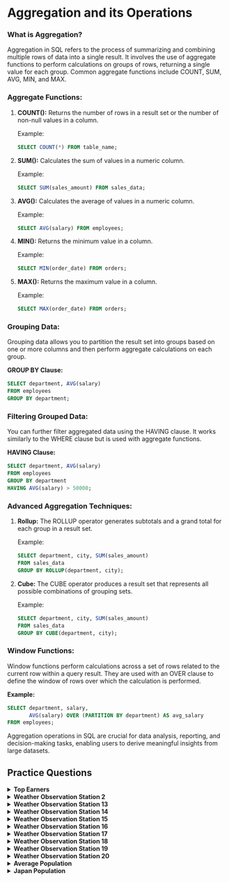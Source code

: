 # Aggregation and its Operations

### What is Aggregation?

Aggregation in SQL refers to the process of summarizing and combining multiple rows of data into a single result. It involves the use of aggregate functions to perform calculations on groups of rows, returning a single value for each group. Common aggregate functions include COUNT, SUM, AVG, MIN, and MAX.

### Aggregate Functions:

1. **COUNT():** Returns the number of rows in a result set or the number of non-null values in a column.

   Example:
   ```sql
   SELECT COUNT(*) FROM table_name;
   ```

2. **SUM():** Calculates the sum of values in a numeric column.

   Example:
   ```sql
   SELECT SUM(sales_amount) FROM sales_data;
   ```

3. **AVG():** Calculates the average of values in a numeric column.

   Example:
   ```sql
   SELECT AVG(salary) FROM employees;
   ```

4. **MIN():** Returns the minimum value in a column.

   Example:
   ```sql
   SELECT MIN(order_date) FROM orders;
   ```

5. **MAX():** Returns the maximum value in a column.

   Example:
   ```sql
   SELECT MAX(order_date) FROM orders;
   ```

### Grouping Data:

Grouping data allows you to partition the result set into groups based on one or more columns and then perform aggregate calculations on each group.

**GROUP BY Clause:**
```sql
SELECT department, AVG(salary)
FROM employees
GROUP BY department;
```

### Filtering Grouped Data:

You can further filter aggregated data using the HAVING clause. It works similarly to the WHERE clause but is used with aggregate functions.

**HAVING Clause:**
```sql
SELECT department, AVG(salary)
FROM employees
GROUP BY department
HAVING AVG(salary) > 50000;
```

### Advanced Aggregation Techniques:

1. **Rollup:**
   The ROLLUP operator generates subtotals and a grand total for each group in a result set.

   Example:
   ```sql
   SELECT department, city, SUM(sales_amount)
   FROM sales_data
   GROUP BY ROLLUP(department, city);
   ```

2. **Cube:**
   The CUBE operator produces a result set that represents all possible combinations of grouping sets.

   Example:
   ```sql
   SELECT department, city, SUM(sales_amount)
   FROM sales_data
   GROUP BY CUBE(department, city);
   ```

### Window Functions:

Window functions perform calculations across a set of rows related to the current row within a query result. They are used with an OVER clause to define the window of rows over which the calculation is performed.

**Example:**
```sql
SELECT department, salary,
       AVG(salary) OVER (PARTITION BY department) AS avg_salary
FROM employees;
```

Aggregation operations in SQL are crucial for data analysis, reporting, and decision-making tasks, enabling users to derive meaningful insights from large datasets.

##   Practice Questions

<details>
<summary><b>Top Earners</b></summary>

+ <details>
    <summary><b>Questions</b></summary>

    We define an employee's total earnings to be their monthly *salary x months* worked, and the maximum total earnings to be the maximum total earnings for any employee in the **Employee** table. Write a query to find the maximum total earnings for all employees as well as the total number of employees who have maximum total earnings. Then print these values as 2 space-separated integers.

    **Input Format**

    The **Employee** table containing employee data for a company is described as follows: 

   <img src="assets/topEarners.png" alt="Table" style="height:100%; width:60%">

   where employee_id is an employee's ID number, name is their name, months is the total number of months they've been working for the company, and salary is the their monthly salary.

   </details>
+ <details>
    <summary><b>Code</b></summary>
    
    ```sql
    SELECT MONTHS * SALARY AS EARNINGS, COUNT(EMPLOYEE_ID)
    FROM EMPLOYEE
    GROUP BY EARNINGS
    ORDER BY EARNINGS DESC
    LIMIT 1

    ```
   </details>
</details>

<details>
<summary><b>Weather Observation Station 2</b></summary>

+ <details>
    <summary><b>Questions</b></summary>

   Query the following two values from the **STATION** table:
    1. The sum of all values in LAT_N rounded to a scale of  decimal places.
    2. The sum of all values in LONG_W rounded to a scale of decimal places.

    **Input Format**
    The **STATION** table is described as follows:

   <img src="../Basic Select/assets/Weather_Observation_Station-1.jpg" alt="Table" style="height:100%; width:60%">

   where LAT_N is the northern latitude and LONG_W is the western longitude.

   </details>
+ <details>
    <summary><b>Code</b></summary>
    
    ```sql
    SELECT ROUND(SUM(lat_n),2), ROUND(SUM(long_w),2) FROM STATION

    ```
   </details>
</details>

<details>
<summary><b>Weather Observation Station 13</b></summary>

+ <details>
    <summary><b>Questions</b></summary>

   Query the sum of Northern Latitudes (LAT_N) from **STATION** having values greater than **38.7880** and less than **137.2345**. Truncate your answer to 4 decimal places.

   **Input Format**

   The **STATION** table is described as follows:

   <img src="../Basic Select/assets/Weather_Observation_Station-1.jpg" alt="Table" style="height:100%; width:60%">

   where LAT_N is the northern latitude and LONG_W is the western longitude. 

   </details>
+ <details>
    <summary><b>Code</b></summary>
    
    ```sql
    SELECT ROUND(SUM(LAT_N), 4)FROM STATION WHERE LAT_N > 38.7880 AND LAT_N < 137.2345

    ```
   </details>
</details>

<details>
<summary><b>Weather Observation Station 14</b></summary>

+ <details>
    <summary><b>Questions</b></summary>

   Query the sum of Northern Latitudes (LAT_N) from **STATION** that is less than **137.2345**. Truncate your answer to 4 decimal places.

   **Input Format**

   The **STATION** table is described as follows:

   <img src="../Basic Select/assets/Weather_Observation_Station-1.jpg" alt="Table" style="height:100%; width:60%">

   where LAT_N is the northern latitude and LONG_W is the western longitude. 

   </details>
+ <details>
    <summary><b>Code</b></summary>
    
    ```sql
    SELECT ROUND(MAX(LAT_N), 4)FROM STATION WHERE LAT_N < 137.2345

    ```
   </details>
</details>


<details>
<summary><b>Weather Observation Station 15</b></summary>

+ <details>
    <summary><b>Questions</b></summary>

   Query the Western Longitude (LONG_W) for the largest Northern Latitude (LAT_N) in **STATION** that is less than **137.2345**. Truncate your answer to 4 decimal places.

   **Input Format**

   The **STATION** table is described as follows:

   <img src="../Basic Select/assets/Weather_Observation_Station-1.jpg" alt="Table" style="height:100%; width:60%">

   where LAT_N is the northern latitude and LONG_W is the western longitude. 

   </details>
+ <details>
    <summary><b>Code</b></summary>
    
    ```sql
    SELECT ROUND(LONG_W, 4) FROM STATION
    WHERE LAT_N < 137.2345
    ORDER BY LAT_N DESC
    LIMIT 1

    ```
   </details>
</details>


<details>
<summary><b>Weather Observation Station 16</b></summary>

+ <details>
    <summary><b>Questions</b></summary>

   Query the smallest Northern Latitude (LAT_N) from **STATION** that is greater than **38.7780**. Truncate your answer to 4 decimal places.

   **Input Format**

   The **STATION** table is described as follows:

   <img src="../Basic Select/assets/Weather_Observation_Station-1.jpg" alt="Table" style="height:100%; width:60%">

   where LAT_N is the northern latitude and LONG_W is the western longitude. 

   </details>
+ <details>
    <summary><b>Code</b></summary>
    
    ```sql
    SELECT ROUND(MIN(LAT_N), 4)
    FROM STATION
    WHERE LAT_N > 38.7780

    ```
   </details>
</details>


<details>
<summary><b>Weather Observation Station 17</b></summary>

+ <details>
    <summary><b>Questions</b></summary>

   Query the Western Longitude (LONG_W)where the smallest Northern Latitude (LAT_N) in  **STATION** that is greater than **38.7780**. Round off your answer to 4 decimal places.

   **Input Format**

   The **STATION** table is described as follows:

   <img src="../Basic Select/assets/Weather_Observation_Station-1.jpg" alt="Table" style="height:100%; width:60%">

   where LAT_N is the northern latitude and LONG_W is the western longitude. 

   </details>
+ <details>
    <summary><b>Code</b></summary>
    
    ```sql
    SELECT ROUND(LONG_W, 4) 
    FROM STATION
    WHERE LAT_N > 38.7780
    ORDER BY LAT_N
    LIMIT 1

    ```
   </details>
</details>


<details>
<summary><b>Weather Observation Station 18</b></summary>

+ <details>
    <summary><b>Questions</b></summary>

   Consider **_P1(a,b)_** and **_P2(c,d)_** to be two points on a 2D plane.

    +   *a* happens to equal the minimum value in Northern Latitude (LAT_N in STATION).
    +   *b* happens to equal the minimum value in Western Longitude (LONG_W in STATION).
    +   *c*happens to equal the maximum value in Northern Latitude (LAT_N in STATION).
    +   *d* happens to equal the maximum value in Western Longitude (LONG_W in STATION).
    Query the Manhattan Distance between points and and round it to a scale of 4 decimal places.

   **Input Format**

   The **STATION** table is described as follows:

   <img src="../Basic Select/assets/Weather_Observation_Station-1.jpg" alt="Table" style="height:100%; width:60%">

   where LAT_N is the northern latitude and LONG_W is the western longitude. 

   </details>
+ <details>
    <summary><b>Code</b></summary>
    
    ```sql
    SELECT ROUND(ABS(MAX(LAT_N) - MIN(LAT_N)) + ABS(MAX(LONG_W) - MIN(LONG_W)),4)
    FROM STATION

    ```
   </details>
</details>



<details>
<summary><b>Weather Observation Station 19</b></summary>

+ <details>
    <summary><b>Questions</b></summary>

   Consider **_P1(a,b)_** and **_P2(c,d)_** to be two points on a 2D plane where **_(a,b)_** are the respective minimum and maximum values of Northern Latitude (LAT_N) and **_(c,d)_** are the respective minimum and maximum values of Western Longitude (LONG_W) in **STATION**. 

   Query the Euclidean Distance  between points and and round it to a scale of 4 decimal places.

   **Input Format**

   The **STATION** table is described as follows:

   <img src="../Basic Select/assets/Weather_Observation_Station-1.jpg" alt="Table" style="height:100%; width:60%">

   where LAT_N is the northern latitude and LONG_W is the western longitude. 

   </details>
+ <details>
    <summary><b>Code</b></summary>
    
    ```sql

    ```
   </details>
</details>


<details>
<summary><b>Weather Observation Station 20</b></summary>

+ <details>
    <summary><b>Questions</b></summary>

   A median is defined as a number separating the higher half of a data set from the lower half. Query the median of the Northern Latitudes (LAT_N) from **STATION** and round your answer to 4 decimal places. 

   **Input Format**

   The **STATION** table is described as follows:

   <img src="../Basic Select/assets/Weather_Observation_Station-1.jpg" alt="Table" style="height:100%; width:60%">

   where LAT_N is the northern latitude and LONG_W is the western longitude. 

   </details>
+ <details>
    <summary><b>Code</b></summary>
    
    ```sql
    SELECT ROUND(S1.LAT_N, 4) 
    FROM STATION AS S1 
    WHERE 
    (SELECT ROUND(COUNT(S1.ID)/2) - 1 FROM STATION) = 
    (SELECT COUNT(S2.ID) FROM STATION AS S2 
    WHERE S2.LAT_N > S1.LAT_N)

    ```
    **_OR_**

    ```sql
    SELECT ROUND(MEDIAN(LAT_N), 4) AS MEDIAN_LAT
    FROM STATION;

    ```
   </details>
</details>


<details>
<summary><b>Average Population</b></summary>

+ <details>
    <summary><b>Questions</b></summary>

   Query the average population for all cities in **CITY**, rounded down to the nearest integer.

    **Input Format**

    The **CITY** table is described as follows: 

   <img src="./assets/averagePopulation.jpg" alt="Table" style="height:100%; width:60%">

   </details>
+ <details>
    <summary><b>Code</b></summary>
    
    ```sql
    SELECT FLOOR(AVG(POPULATION)) FROM CITY

    ```
   </details>
</details>


<details>
<summary><b>Japan Population</b></summary>

+ <details>
    <summary><b>Questions</b></summary>

   Query the sum of the populations for all Japanese cities in **CITY**. The COUNTRYCODE for Japan is **JPN**.

   **Input Format**

   The **CITY** table is described as follows: 

   <img src="./assets/averagePopulation.jpg" alt="Table" style="height:100%; width:60%">

   </details>
+ <details>
    <summary><b>Code</b></summary>
    
    ```sql

    ```
   </details>
</details>